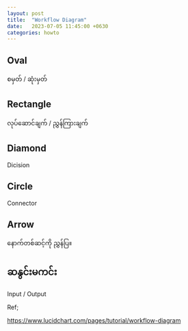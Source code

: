 ```yaml
---
layout: post
title:  "Workflow Diagram"
date:   2023-07-05 11:45:00 +0630
categories: howto
---
```


## Oval

စမှတ် / ဆုံးမှတ် 

## Rectangle

လုပ်ဆောင်ချက် / ညွှန်ကြားချက်

## Diamond

Dicision

## Circle

Connector
## Arrow

နောက်တစ်ဆင့်ကို ညွှန်ပြ။

## ဆနွင်းမကင်း

Input / Output 



Ref;

https://www.lucidchart.com/pages/tutorial/workflow-diagram
